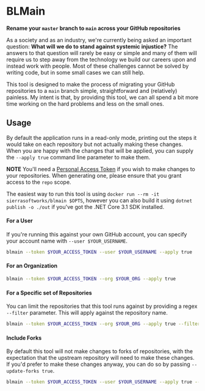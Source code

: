 # BLMain
**Rename your `master` branch to `main` across your GitHub repositories**

As a society and as an industry, we're currently being asked an important question:
**What will we do to stand against systemic injustice?**
The answers to that question will rarely be easy or simple and many of them will require us to
step away from the technology we build our careers upon and instead work with people. Most of
these challenges cannot be solved by writing code, but in some small cases we can still help.

This tool is designed to make the process of migrating your GitHub repositories to a `main` branch
simple, straightforward and (relatively) painless. My intent is that, by providing this tool,
we can all spend a bit more time working on the hard problems and less on the small ones.

## Usage
By default the application runs in a read-only mode, printing out the steps it would take on each repository but not
actually making these changes. When you are happy with the changes that will be applied, you can supply the `--apply true`
command line parameter to make them.

**NOTE** You'll need a [Personal Access Token](https://github.com/settings/tokens/new) if you wish to make
changes to your repositories. When generating one, please ensure that you grant access to the `repo` scope.

The easiest way to run this tool is using `docker run --rm -it sierrasoftworks/blmain $OPTS`, however
you can also build it using `dotnet publish -o ./out` if you've got the .NET Core 3.1 SDK installed.

#### For a User
If you're running this against your own GitHub account, you can specify your account
name with `--user $YOUR_USERNAME`.

```bash
blmain --token $YOUR_ACCESS_TOKEN --user $YOUR_USERNAME --apply true
```

#### For an Organization
```bash
blmain --token $YOUR_ACCESS_TOKEN --org $YOUR_ORG --apply true
```

#### For a Specific set of Repositories
You can limit the repositories that this tool runs against by providing a regex `--filter`
parameter. This will apply against the repository name.

```bash
blmain --token $YOUR_ACCESS_TOKEN --org $YOUR_ORG --apply true --filter "^prefix-"
```

#### Include Forks
By default this tool will not make changes to forks of repositories, with the expectation that
the upstream repository will need to make these changes. If you'd prefer to make these changes
anyway, you can do so by passing `--update-forks true`.

```bash
blmain --token $YOUR_ACCESS_TOKEN --user $YOUR_USERNAME --apply true --update-forks true
```